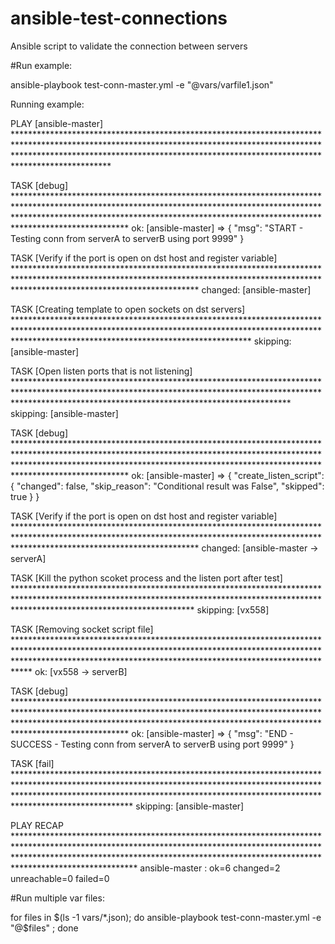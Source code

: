 # ansible-test-connections
Ansible script to validate the connection between servers

#Run example:

ansible-playbook test-conn-master.yml -e "@vars/varfile1.json"

Running example:

PLAY [ansible-master] ********************************************************************************************************************************************************************************************************************************************

TASK [debug] ************************************************************************************************************************************************************************************************************************************************
ok: [ansible-master] => {
    "msg": "START - Testing conn from serverA to serverB using port 9999"
}

TASK [Verify if the port is open on dst host and register variable] *****************************************************************************************************************************************************************************************
changed: [ansible-master]

TASK [Creating template to open sockets on dst servers] *****************************************************************************************************************************************************************************************************
skipping: [ansible-master]

TASK [Open listen ports that is not listening] **************************************************************************************************************************************************************************************************************
skipping: [ansible-master]

TASK [debug] ************************************************************************************************************************************************************************************************************************************************
ok: [ansible-master] => {
    "create_listen_script": {
        "changed": false,
        "skip_reason": "Conditional result was False",
        "skipped": true
    }
}

TASK [Verify if the port is open on dst host and register variable] *****************************************************************************************************************************************************************************************
changed: [ansible-master -> serverA]

TASK [Kill the python scoket process and the listen port after test] ****************************************************************************************************************************************************************************************
skipping: [vx558]

TASK [Removing socket script file] **************************************************************************************************************************************************************************************************************************
ok: [vx558 -> serverB]

TASK [debug] ************************************************************************************************************************************************************************************************************************************************
ok: [ansible-master] => {
    "msg": "END - SUCCESS - Testing conn from serverA to serverB using port 9999"
}

TASK [fail] *************************************************************************************************************************************************************************************************************************************************
skipping: [ansible-master]

PLAY RECAP **************************************************************************************************************************************************************************************************************************************************
ansible-master                      : ok=6    changed=2    unreachable=0    failed=0


#Run multiple var files:

for files in $(ls -1 vars/*.json); do ansible-playbook test-conn-master.yml -e "@$files" ; done
